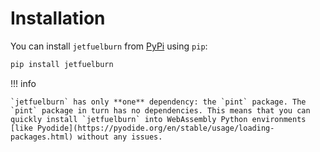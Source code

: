 # Installation

You can install `jetfuelburn` from [PyPi](https://pypi.org) using `pip`:

```bash
pip install jetfuelburn
```

!!! info

    `jetfuelburn` has only **one** dependency: the `pint` package. The `pint` package in turn has no dependencies. This means that you can quickly install `jetfuelburn` into WebAssembly Python environments [like Pyodide](https://pyodide.org/en/stable/usage/loading-packages.html) without any issues.
